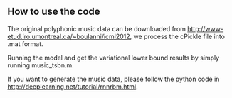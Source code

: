 ## How to use the code

The original polyphonic music data can be downloaded from http://www-etud.iro.umontreal.ca/~boulanni/icml2012, we process the cPickle
file into .mat format. 

Running the model and get the variational lower bound results by simply running music_tsbn.m.

If you want to generate the music data, please follow the python code in http://deeplearning.net/tutorial/rnnrbm.html. 






 





